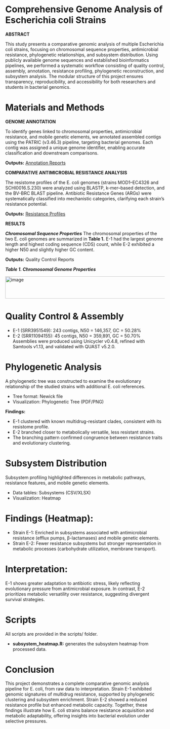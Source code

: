 # Comprehensive Genome Analysis of Escherichia coli Strains
**ABSTRACT**

This study presents a comparative genomic analysis of multiple Escherichia coli strains, focusing on chromosomal sequence properties, antimicrobial resistance, phylogenetic relationships, and subsystem distribution. Using publicly available genome sequences and established bioinformatics pipelines, we performed a systematic workflow consisting of quality control, assembly, annotation, resistance profiling, phylogenetic reconstruction, and subsystem analysis. The modular structure of this project ensures transparency, reproducibility, and accessibility for both researchers and students in bacterial genomics.

# Materials and Methods
**GENOME ANNOTATION**

To identify genes linked to chromosomal properties, antimicrobial resistance, and mobile genetic elements, we annotated assembled contigs using the PATRIC (v3.46.3) pipeline, targeting bacterial genomes. Each contig was assigned a unique genome identifier, enabling accurate classification and downstream comparisons.

**Outputs:** [Annotation Reports](https://github.com/Mickuye/Bioinformatics_Ecoli-research/tree/8dd400a6fd8a42b2e5c29d7996ea7734b56bb1e2/analyses/annotation)

**COMPARATIVE ANTIMICROBIAL RESISTANCE ANALYSIS** 

The resistome profiles of the E. coli genomes (strains MOD1–EC4326 and SCHI0016.S.230) were analyzed using BLASTP, k-mer–based detection, and the BV-BRC BLAST pipeline. Antibiotic Resistance Genes (ARGs) were systematically classified into mechanistic categories, clarifying each strain’s resistance potential.

**Outputs:** [Resistance Profiles](https://github.com/Mickuye/Bioinformatics_Ecoli-research/tree/f4cc468a8c0e4659bffa0e19ac87a75225aa1974/analyses/resistance)


**RESULTS**

**_Chromosomal Sequence Properties_**
The chromosomal properties of the two E. coli genomes are summarized in **Table 1.** E-1 had the largest genome length and highest coding sequence (CDS) count, while E-2 exhibited a higher N50 and slightly higher GC content.

**Outputs:** Quality Control Reports

**_Table 1. Chromosomal Genome Properties_**

<img width="1200" height="70" alt="image" src="https://github.com/user-attachments/assets/eba17884-2785-4052-84c8-78f1cdeef9d7" />


# Quality Control & Assembly
-	E-1 (SRR3951549): 243 contigs, N50 = 146,357, GC = 50.28%
-	E-2 (SRR11094155): 45 contigs, N50 = 359,891, GC = 50.70%
Assemblies were produced using Unicycler v0.4.8, refined with Samtools v1.13, and validated with QUAST v5.2.0.

# Phylogenetic Analysis
A phylogenetic tree was constructed to examine the evolutionary relationship of the studied strains with additional E. coli references.
-	Tree format: Newick file
-	Visualization: Phylogenetic Tree (PDF/PNG)

**Findings:**
-	E-1 clustered with known multidrug-resistant clades, consistent with its resistome profile.
-	E-2 branched closer to metabolically versatile, less resistant strains.
-	The branching pattern confirmed congruence between resistance traits and evolutionary clustering.

# Subsystem Distribution

Subsystem profiling highlighted differences in metabolic pathways, resistance features, and mobile genetic elements.
-	Data tables: Subsystems (CSV/XLSX)
-	Visualization: Heatmap
  
# Findings (Heatmap):

-	Strain E-1: Enriched in subsystems associated with antimicrobial resistance (efflux pumps, β-lactamases) and mobile genetic elements.
-	Strain E-2: Fewer resistance subsystems but stronger representation in metabolic processes (carbohydrate utilization, membrane transport).
  
# Interpretation:
E-1 shows greater adaptation to antibiotic stress, likely reflecting evolutionary pressure from antimicrobial exposure. In contrast, E-2 prioritizes metabolic versatility over resistance, suggesting divergent survival strategies.

# Scripts
All scripts are provided in the scripts/ folder.
-	**subsystem_heatmap.R:** generates the subsystem heatmap from processed data.

# Conclusion

This project demonstrates a complete comparative genomic analysis pipeline for E. coli, from raw data to interpretation. Strain E-1 exhibited genomic signatures of multidrug resistance, supported by phylogenetic clustering and subsystem enrichment. Strain E-2 showed a reduced resistance profile but enhanced metabolic capacity. Together, these findings illustrate how E. coli strains balance resistance acquisition and metabolic adaptability, offering insights into bacterial evolution under selective pressures.


